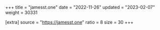 +++
title = "jamesst.one"
date = "2022-11-26"
updated = "2023-02-07"
weight = 30331

[extra]
source = "https://jamesst.one"
ratio = 8
size = 30
+++
